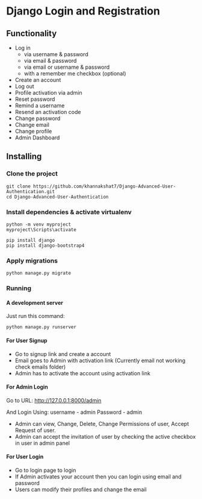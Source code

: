 # Django Login and Registration


## Functionality

- Log in
    - via username & password
    - via email & password
    - via email or username & password
    - with a remember me checkbox (optional)
- Create an account
- Log out
- Profile activation via admin
- Reset password
- Remind a username
- Resend an activation code
- Change password
- Change email
- Change profile
- Admin Dashboard


## Installing

### Clone the project

```
git clone https://github.com/khannakshat7/Django-Advanced-User-Authentication.git
cd Django-Advanced-User-Authentication
```

### Install dependencies & activate virtualenv

```
python -m venv myproject
myproject\Scripts\activate

pip install django
pip install django-bootstrap4

```

### Apply migrations

```
python manage.py migrate
```

### Running

#### A development server

Just run this command:

```
python manage.py runserver
```
#### For User Signup
- Go to signup link and create a account
- Email goes to Admin with activation link (Currently email not working check emails folder)
- Admin has to activate the account using activation link



#### For Admin Login

Go to URL:
http://127.0.0.1:8000/admin

And Login Using:
username - admin
Password - admin

- Admin can view, Change, Delete, Change Permissions of user, Accept Request of user.
- Admin can accept the invitation of user by checking the active checkbox in user in admin panel


#### For User Login

- Go to login page to login
- If Admin activates your account then you can login using email and password
- Users can modify their profiles and change the email
